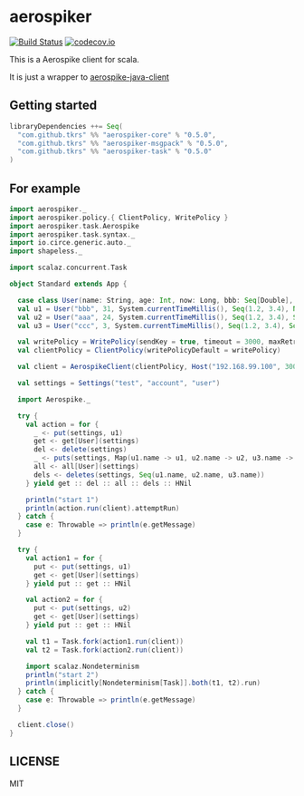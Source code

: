 # aerospiker

[![Build Status](https://travis-ci.org/tkrs/aerospiker.svg?branch=master)](https://travis-ci.org/tkrs/aerospiker)
[![codecov.io](http://codecov.io/github/tkrs/aerospiker/coverage.svg?branch=master)](http://codecov.io/github/tkrs/aerospiker?branch=master)

This is a Aerospike client for scala.

It is just a wrapper to [aerospike-java-client](https://github.com/aerospike/aerospike-client-java)

## Getting started

```scala
libraryDependencies ++= Seq(
  "com.github.tkrs" %% "aerospiker-core" % "0.5.0",
  "com.github.tkrs" %% "aerospiker-msgpack" % "0.5.0",
  "com.github.tkrs" %% "aerospiker-task" % "0.5.0"
)
```

## For example

```scala
import aerospiker._
import aerospiker.policy.{ ClientPolicy, WritePolicy }
import aerospiker.task.Aerospike
import aerospiker.task.syntax._
import io.circe.generic.auto._
import shapeless._

import scalaz.concurrent.Task

object Standard extends App {

  case class User(name: String, age: Int, now: Long, bbb: Seq[Double], option: Option[String])
  val u1 = User("bbb", 31, System.currentTimeMillis(), Seq(1.2, 3.4), None)
  val u2 = User("aaa", 24, System.currentTimeMillis(), Seq(1.2, 3.4), Some("OK"))
  val u3 = User("ccc", 3, System.currentTimeMillis(), Seq(1.2, 3.4), Some("OK"))

  val writePolicy = WritePolicy(sendKey = true, timeout = 3000, maxRetries = 5)
  val clientPolicy = ClientPolicy(writePolicyDefault = writePolicy)

  val client = AerospikeClient(clientPolicy, Host("192.168.99.100", 3000))

  val settings = Settings("test", "account", "user")

  import Aerospike._

  try {
    val action = for {
      _ <- put(settings, u1)
      get <- get[User](settings)
      del <- delete(settings)
      _ <- puts(settings, Map(u1.name -> u1, u2.name -> u2, u3.name -> u3))
      all <- all[User](settings)
      dels <- deletes(settings, Seq(u1.name, u2.name, u3.name))
    } yield get :: del :: all :: dels :: HNil

    println("start 1")
    println(action.run(client).attemptRun)
  } catch {
    case e: Throwable => println(e.getMessage)
  }

  try {
    val action1 = for {
      put <- put(settings, u1)
      get <- get[User](settings)
    } yield put :: get :: HNil

    val action2 = for {
      put <- put(settings, u2)
      get <- get[User](settings)
    } yield put :: get :: HNil

    val t1 = Task.fork(action1.run(client))
    val t2 = Task.fork(action2.run(client))

    import scalaz.Nondeterminism
    println("start 2")
    println(implicitly[Nondeterminism[Task]].both(t1, t2).run)
  } catch {
    case e: Throwable => println(e.getMessage)
  }

  client.close()
}
```

## LICENSE

MIT
